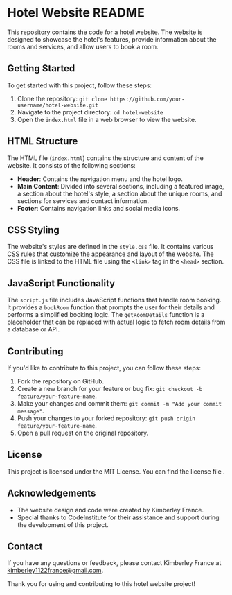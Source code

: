 # Hotel Website README

This repository contains the code for a hotel website. The website is designed to showcase the hotel's features, provide information about the rooms and services, and allow users to book a room.

## Getting Started

To get started with this project, follow these steps:

1. Clone the repository: `git clone https://github.com/your-username/hotel-website.git`
2. Navigate to the project directory: `cd hotel-website`
3. Open the `index.html` file in a web browser to view the website.

## HTML Structure

The HTML file (`index.html`) contains the structure and content of the website. It consists of the following sections:

- **Header**: Contains the navigation menu and the hotel logo.
- **Main Content**: Divided into several sections, including a featured image, a section about the hotel's style, a section about the unique rooms, and sections for services and contact information.
- **Footer**: Contains navigation links and social media icons.

## CSS Styling

The website's styles are defined in the `style.css` file. It contains various CSS rules that customize the appearance and layout of the website. The CSS file is linked to the HTML file using the `<link>` tag in the `<head>` section.

## JavaScript Functionality

The `script.js` file includes JavaScript functions that handle room booking. It provides a `bookRoom` function that prompts the user for their details and performs a simplified booking logic. The `getRoomDetails` function is a placeholder that can be replaced with actual logic to fetch room details from a database or API.

## Contributing

If you'd like to contribute to this project, you can follow these steps:

1. Fork the repository on GitHub.
2. Create a new branch for your feature or bug fix: `git checkout -b feature/your-feature-name`.
3. Make your changes and commit them: `git commit -m "Add your commit message"`.
4. Push your changes to your forked repository: `git push origin feature/your-feature-name`.
5. Open a pull request on the original repository.

## License

This project is licensed under the MIT License. You can find the license file [](LICENSE).

## Acknowledgements

- The website design and code were created by Kimberley France.
- Special thanks to CodeInstitute for their assistance and support during the development of this project.

## Contact

If you have any questions or feedback, please contact Kimberley France at kimberley1122france@gmail.com.

Thank you for using and contributing to this hotel website project!
